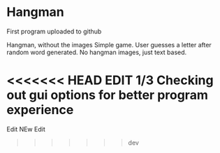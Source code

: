# Hangman

First program uploaded to github

Hangman, without the images
Simple game.  User guesses a letter after random word generated. No hangman images, just text based.


<<<<<<< HEAD
EDIT 1/3
Checking out gui options for better program experience
=======
Edit NEw Edit
>>>>>>> dev
